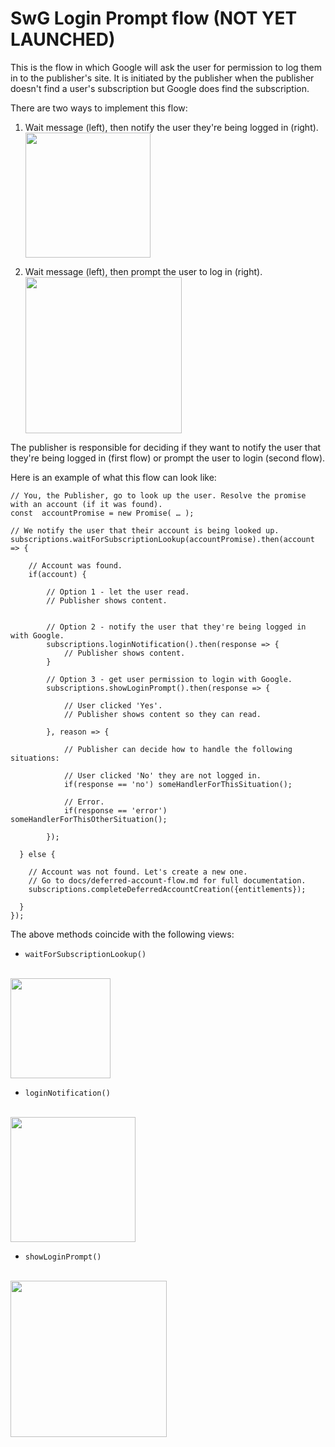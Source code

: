 <!---
Copyright 2018 The Subscribe with Google Authors. All Rights Reserved.

Licensed under the Apache License, Version 2.0 (the "License");
you may not use this file except in compliance with the License.
You may obtain a copy of the License at

     http://www.apache.org/licenses/LICENSE-2.0

Unless required by applicable law or agreed to in writing, software
distributed under the License is distributed on an "AS-IS" BASIS,
WITHOUT WARRANTIES OR CONDITIONS OF ANY KIND, either express or implied.
See the License for the specific language governing permissions and
limitations under the License.
-->


# SwG Login Prompt flow (NOT YET LAUNCHED)

This is the flow in which Google will ask the user for permission to log them in to the publisher's site. It is initiated by the publisher when the publisher doesn't find a user's subscription but Google does find the subscription.


There are two ways to implement this flow:


1. Wait message (left), then notify the user they're being logged in (right).
<img src="https://raw.githubusercontent.com/subscriptions-project/swg-js/master/docs/img/login_notification_flow.png" height="200px"></img>


2. Wait message (left), then prompt the user to log in (right). 
<img src="https://raw.githubusercontent.com/subscriptions-project/swg-js/master/docs/img/login_prompt_flow.png" height="250px"></img>


The publisher is responsible for deciding if they want to notify the user that they're being logged in (first flow) or prompt the user to login (second flow). 


Here is an example of what this flow can look like:

```
// You, the Publisher, go to look up the user. Resolve the promise with an account (if it was found).
const  accountPromise = new Promise( … ); 

// We notify the user that their account is being looked up.
subscriptions.waitForSubscriptionLookup(accountPromise).then(account => {
    
    // Account was found.
    if(account) {

        // Option 1 - let the user read. 
        // Publisher shows content.
        

        // Option 2 - notify the user that they're being logged in with Google.
        subscriptions.loginNotification().then(response => {
            // Publisher shows content.
        }

        // Option 3 - get user permission to login with Google.
        subscriptions.showLoginPrompt().then(response => {

            // User clicked 'Yes'.
            // Publisher shows content so they can read.

        }, reason => {

            // Publisher can decide how to handle the following situations:

            // User clicked 'No' they are not logged in.
            if(response == 'no') someHandlerForThisSituation();

            // Error.
            if(response == 'error') someHandlerForThisOtherSituation();

        });

  } else {

    // Account was not found. Let's create a new one.
    // Go to docs/deferred-account-flow.md for full documentation.
    subscriptions.completeDeferredAccountCreation({entitlements});

  }
});
```


The above methods coincide with the following views:

* `waitForSubscriptionLookup()`
<br/>
<img src="https://raw.githubusercontent.com/subscriptions-project/swg-js/master/docs/img/wait.png" height="160px"></img>
<br/>

* `loginNotification()`
<br/>
<img src="https://raw.githubusercontent.com/subscriptions-project/swg-js/master/docs/img/login_notification.png" height="200px"></img>
<br/>

* `showLoginPrompt()`
<br/>
<img src="https://raw.githubusercontent.com/subscriptions-project/swg-js/master/docs/img/login_prompt.png" height="250px"></img>

